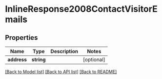 # InlineResponse2008ContactVisitorEmails

## Properties
Name | Type | Description | Notes
------------ | ------------- | ------------- | -------------
**address** | **string** |  | [optional] 

[[Back to Model list]](../../README.md#documentation-for-models) [[Back to API list]](../../README.md#documentation-for-api-endpoints) [[Back to README]](../../README.md)

